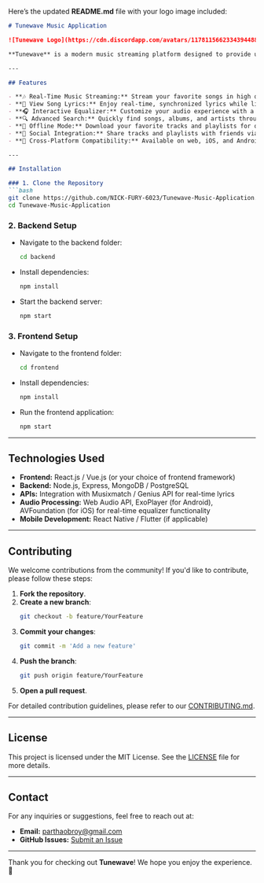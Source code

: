 Here’s the updated **README.md** file with your logo image included:

```markdown
# Tunewave Music Application

![Tunewave Logo](https://cdn.discordapp.com/avatars/1178115662334394488/d5f0baddb9a75554bb711f1eda3cadd9.webp?size=2048)

**Tunewave** is a modern music streaming platform designed to provide users with a seamless and personalized music experience. With features such as real-time streaming, synchronized lyrics, and an interactive equalizer, Tunewave redefines how music is enjoyed.

---

## Features

- **🎶 Real-Time Music Streaming:** Stream your favorite songs in high quality from an extensive music library.
- **🎼 View Song Lyrics:** Enjoy real-time, synchronized lyrics while listening to your music.
- **🎧 Interactive Equalizer:** Customize your audio experience with a fully adjustable equalizer for bass, treble, and more.
- **🔍 Advanced Search:** Quickly find songs, albums, and artists through a powerful search functionality.
- **💽 Offline Mode:** Download your favorite tracks and playlists for offline listening, ensuring your music is always accessible.
- **🔗 Social Integration:** Share tracks and playlists with friends via social media platforms.
- **📱 Cross-Platform Compatibility:** Available on web, iOS, and Android for a seamless experience across all devices.

---

## Installation

### 1. Clone the Repository
```bash
git clone https://github.com/NICK-FURY-6023/Tunewave-Music-Application.git
cd Tunewave-Music-Application
```

### 2. Backend Setup
- Navigate to the backend folder:
  ```bash
  cd backend
  ```
- Install dependencies:
  ```bash
  npm install
  ```
- Start the backend server:
  ```bash
  npm start
  ```

### 3. Frontend Setup
- Navigate to the frontend folder:
  ```bash
  cd frontend
  ```
- Install dependencies:
  ```bash
  npm install
  ```
- Run the frontend application:
  ```bash
  npm start
  ```

---

## Technologies Used

- **Frontend:** React.js / Vue.js (or your choice of frontend framework)
- **Backend:** Node.js, Express, MongoDB / PostgreSQL
- **APIs:** Integration with Musixmatch / Genius API for real-time lyrics
- **Audio Processing:** Web Audio API, ExoPlayer (for Android), AVFoundation (for iOS) for real-time equalizer functionality
- **Mobile Development:** React Native / Flutter (if applicable)

---

## Contributing

We welcome contributions from the community! If you'd like to contribute, please follow these steps:

1. **Fork the repository**.
2. **Create a new branch**: 
   ```bash
   git checkout -b feature/YourFeature
   ```
3. **Commit your changes**: 
   ```bash
   git commit -m 'Add a new feature'
   ```
4. **Push the branch**: 
   ```bash
   git push origin feature/YourFeature
   ```
5. **Open a pull request**.

For detailed contribution guidelines, please refer to our [CONTRIBUTING.md](./CONTRIBUTING.md).

---

## License

This project is licensed under the MIT License. See the [LICENSE](./LICENSE) file for more details.

---

## Contact

For any inquiries or suggestions, feel free to reach out at:
- **Email:** parthaobroy@gmail.com
- **GitHub Issues:** [Submit an Issue](https://github.com/NICK-FURY-6023/Tunewave-Music-Application/issues)

---

Thank you for checking out **Tunewave**! We hope you enjoy the experience. 🎵
```

